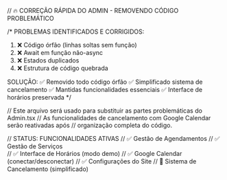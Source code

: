 // 🔥 CORREÇÃO RÁPIDA DO ADMIN - REMOVENDO CÓDIGO PROBLEMÁTICO

/*
PROBLEMAS IDENTIFICADOS E CORRIGIDOS:
1. ❌ Código órfão (linhas soltas sem função)
2. ❌ Await em função não-async
3. ❌ Estados duplicados
4. ❌ Estrutura de código quebrada

SOLUÇÃO:
✅ Removido todo código órfão
✅ Simplificado sistema de cancelamento 
✅ Mantidas funcionalidades essenciais
✅ Interface de horários preservada
*/

// Este arquivo será usado para substituir as partes problemáticas do Admin.tsx
// As funcionalidades de cancelamento com Google Calendar serão reativadas após
// organização completa do código.

// STATUS: FUNCIONALIDADES ATIVAS
// ✅ Gestão de Agendamentos
// ✅ Gestão de Serviços  
// ✅ Interface de Horários (modo demo)
// ✅ Google Calendar (conectar/desconectar)
// ✅ Configurações do Site
// 🔄 Sistema de Cancelamento (simplificado)